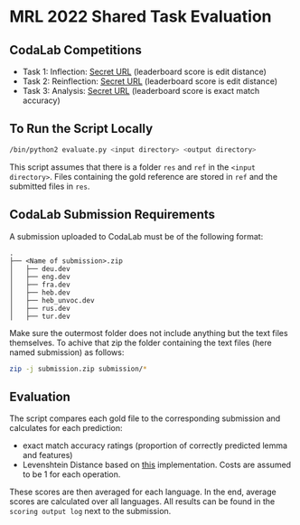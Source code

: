 # MRL 2022 Shared Task Evaluation

## CodaLab Competitions

- Task 1: Inflection: [Secret URL](https://codalab.lisn.upsaclay.fr/competitions/5358?secret_key=c59d2248-110d-4485-b33b-1f86e9687901)
(leaderboard score is edit distance)
- Task 2: Reinflection: [Secret URL](https://codalab.lisn.upsaclay.fr/competitions/5317?secret_key=38dcc82a-12c2-4faa-8204-4577884283ed)
(leaderboard score is edit distance)
- Task 3: Analysis: [Secret URL](https://codalab.lisn.upsaclay.fr/competitions/5318?secret_key=c1e9f2c0-339c-4876-92d2-11b67c6170d5)
(leaderboard score is exact match accuracy)

## To Run the Script Locally

```bash
/bin/python2 evaluate.py <input directory> <output directory>
```

This script assumes that there is a folder `res` and `ref` in the `<input directory>`. Files containing the gold reference are stored in `ref` and the submitted files in `res`.

## CodaLab Submission Requirements

A submission uploaded to CodaLab must be of the following format:

```
.
├── <Name of submission>.zip                   
│   ├── deu.dev
│   ├── eng.dev
│   ├── fra.dev
│   ├── heb.dev
│   ├── heb_unvoc.dev
│   ├── rus.dev
│   ├── tur.dev
```

Make sure the outermost folder does not include anything but the text files themselves. To achive that zip the folder containing the text files (here named submission) as follows:

```bash
zip -j submission.zip submission/*
```

## Evaluation

The script compares each gold file to the corresponding submission and calculates for each prediction:

- exact match accuracy ratings (proportion of correctly predicted lemma and features)
- Levenshtein Distance based on [this](https://python-course.eu/applications-python/levenshtein-distance.php) implementation. Costs are assumed to be 1 for each operation.

These scores are then averaged for each language. In the end, average scores are calculated over all languages. All results can be found in the `scoring output log` next to the submission.
